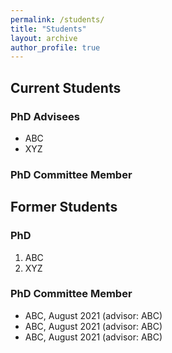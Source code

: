 ```yaml
---
permalink: /students/
title: "Students"
layout: archive
author_profile: true
---
```


## Current Students

### PhD Advisees

* ABC
* XYZ


### PhD Committee Member

## Former Students

### PhD
1. ABC
2. XYZ

### PhD Committee Member

* ABC, August 2021 (advisor: ABC)
* ABC, August 2021 (advisor: ABC)
* ABC, August 2021 (advisor: ABC)
